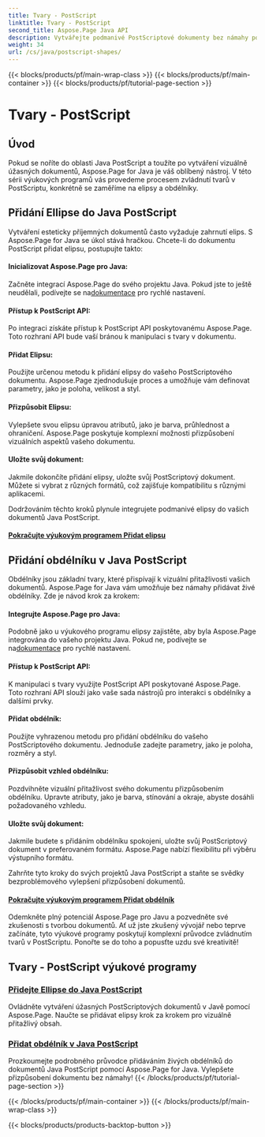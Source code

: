 ```yaml
---
title: Tvary - PostScript
linktitle: Tvary - PostScript
second_title: Aspose.Page Java API
description: Vytvářejte podmanivé PostScriptové dokumenty bez námahy pomocí Aspose.Page Java. Ponořte se do výukových programů o přidávání elips a obdélníků a vytvořte vizuálně přitažlivý obsah.
weight: 34
url: /cs/java/postscript-shapes/
---
```


{{< blocks/products/pf/main-wrap-class >}}
{{< blocks/products/pf/main-container >}}
{{< blocks/products/pf/tutorial-page-section >}}

# Tvary - PostScript


## Úvod

Pokud se noříte do oblasti Java PostScript a toužíte po vytváření vizuálně úžasných dokumentů, Aspose.Page for Java je váš oblíbený nástroj. V této sérii výukových programů vás provedeme procesem zvládnutí tvarů v PostScriptu, konkrétně se zaměříme na elipsy a obdélníky.

## Přidání Ellipse do Java PostScript

Vytváření esteticky příjemných dokumentů často vyžaduje zahrnutí elips. S Aspose.Page for Java se úkol stává hračkou. Chcete-li do dokumentu PostScript přidat elipsu, postupujte takto:

#### Inicializovat Aspose.Page pro Java:

 Začněte integrací Aspose.Page do svého projektu Java. Pokud jste to ještě neudělali, podívejte se na[dokumentace](https://reference.aspose.com/page/java/) pro rychlé nastavení.

#### Přístup k PostScript API:
Po integraci získáte přístup k PostScript API poskytovanému Aspose.Page. Toto rozhraní API bude vaší bránou k manipulaci s tvary v dokumentu.

#### Přidat Elipsu:
Použijte určenou metodu k přidání elipsy do vašeho PostScriptového dokumentu. Aspose.Page zjednodušuje proces a umožňuje vám definovat parametry, jako je poloha, velikost a styl.

#### Přizpůsobit Elipsu:
Vylepšete svou elipsu úpravou atributů, jako je barva, průhlednost a ohraničení. Aspose.Page poskytuje komplexní možnosti přizpůsobení vizuálních aspektů vašeho dokumentu.

#### Uložte svůj dokument:
Jakmile dokončíte přidání elipsy, uložte svůj PostScriptový dokument. Můžete si vybrat z různých formátů, což zajišťuje kompatibilitu s různými aplikacemi.

Dodržováním těchto kroků plynule integrujete podmanivé elipsy do vašich dokumentů Java PostScript.

#### [Pokračujte výukovým programem Přidat elipsu](./add-ellipse/)

## Přidání obdélníku v Java PostScript

Obdélníky jsou základní tvary, které přispívají k vizuální přitažlivosti vašich dokumentů. Aspose.Page for Java vám umožňuje bez námahy přidávat živé obdélníky. Zde je návod krok za krokem:

#### Integrujte Aspose.Page pro Java:
 Podobně jako u výukového programu elipsy zajistěte, aby byla Aspose.Page integrována do vašeho projektu Java. Pokud ne, podívejte se na[dokumentace](https://reference.aspose.com/page/java/) pro rychlé nastavení.

#### Přístup k PostScript API:
K manipulaci s tvary využijte PostScript API poskytované Aspose.Page. Toto rozhraní API slouží jako vaše sada nástrojů pro interakci s obdélníky a dalšími prvky.

#### Přidat obdélník:
Použijte vyhrazenou metodu pro přidání obdélníku do vašeho PostScriptového dokumentu. Jednoduše zadejte parametry, jako je poloha, rozměry a styl.

#### Přizpůsobit vzhled obdélníku:
Pozdvihněte vizuální přitažlivost svého dokumentu přizpůsobením obdélníku. Upravte atributy, jako je barva, stínování a okraje, abyste dosáhli požadovaného vzhledu.

#### Uložte svůj dokument:
Jakmile budete s přidáním obdélníku spokojeni, uložte svůj PostScriptový dokument v preferovaném formátu. Aspose.Page nabízí flexibilitu při výběru výstupního formátu.

Zahrňte tyto kroky do svých projektů Java PostScript a staňte se svědky bezproblémového vylepšení přizpůsobení dokumentů.

#### [Pokračujte výukovým programem Přidat obdélník](./add-rectangle/)

Odemkněte plný potenciál Aspose.Page pro Javu a pozvedněte své zkušenosti s tvorbou dokumentů. Ať už jste zkušený vývojář nebo teprve začínáte, tyto výukové programy poskytují komplexní průvodce zvládnutím tvarů v PostScriptu. Ponořte se do toho a popusťte uzdu své kreativitě!
## Tvary - PostScript výukové programy
### [Přidejte Ellipse do Java PostScript](./add-ellipse/)
Ovládněte vytváření úžasných PostScriptových dokumentů v Javě pomocí Aspose.Page. Naučte se přidávat elipsy krok za krokem pro vizuálně přitažlivý obsah.
### [Přidat obdélník v Java PostScript](./add-rectangle/)
Prozkoumejte podrobného průvodce přidáváním živých obdélníků do dokumentů Java PostScript pomocí Aspose.Page for Java. Vylepšete přizpůsobení dokumentu bez námahy!
{{< /blocks/products/pf/tutorial-page-section >}}

{{< /blocks/products/pf/main-container >}}
{{< /blocks/products/pf/main-wrap-class >}}

{{< blocks/products/products-backtop-button >}}
